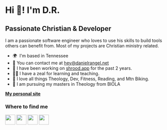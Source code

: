 # Hi 👋! I'm D.R.

## Passionate Christian & Developer 

I am a passionate software engineer who loves to use his skills to build tools others can benefit from. Most of my projects are Christian ministry related.

* 🌍  I'm based in Tennessee
* 📧 You can contact me at [hey@danielrangel.net](mailto:hey@danielrangel.net)
* 🚀 I have been working on [shrood.app](http://shrood.app) for the past 2 years. 
* 👨‍🏫 I have a zeal for learning and teaching.
* 🩶 I love all things Theology, Dev, Fitness, Reading, and Mtn Biking.
* 📜 I am pursuing my masters in Theology from BIOLA

<a href="https://danielrangel.net" target="_blank" rel="noopener noreferrer"><b>My personal site</b></a>

### Where to find me
 <a href="https://www.github.com/yodarango" target="_blank" rel="noreferrer"><img src="https://raw.githubusercontent.com/danielcranney/readme-generator/main/public/icons/socials/github.svg" width="32" height="32" /></a> 
 <a href="http://www.instagram.com/yodarango" target="_blank" rel="noreferrer"><img src="https://raw.githubusercontent.com/danielcranney/readme-generator/main/public/icons/socials/instagram.svg" width="32" height="32" /></a> 
 <a href="https://www.linkedin.com/in/daniel-rangel-229192157" target="_blank" rel="noreferrer"><img src="https://raw.githubusercontent.com/danielcranney/readme-generator/main/public/icons/socials/linkedin.svg" width="32" height="32" /></a> 
 <a href="https://www.twitter.com/yodarango" target="_blank" rel="noreferrer"><img src="https://raw.githubusercontent.com/danielcranney/readme-generator/main/public/icons/socials/twitter.svg" width="32" height="32" /></a></p>
